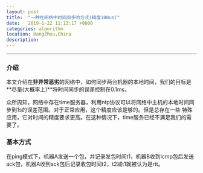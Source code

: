 ```yaml
---
layout: post
title:  "一种在网络中时间同步的方式(精度100us)"
date:   2019-1-22 11:13:17 +0800
categories: algorithm
location: HangZhou,China 
description:
---
```

---

### 介绍
本文介绍在**非异常恶劣**的网络中，如何同步两台机器的本地时间，我们的目标是**尽量(大概率上)**将时间同步的误差控制在0.1ms。

众所周知，网络中存在time服务器，利用ntp协议可以将网络中主机的本地时间同步到1s的误差范围。对于正常应用，这个精度应该是够的。但是总存在一些
特殊应用，它对时间的精度要求更高。在这种情况下，time服务已经不满足我们的需要了。

### 基本方式
在ping模式下，机器A发送一个包，并记录发包时间t1，机器B收到Icmp包后发送ack包，机器A收到ack包后记录收包时间t2，t2减t1就被认为是rtt。

